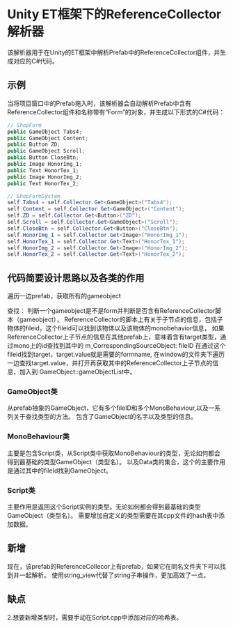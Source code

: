 # Unity ET框架下的ReferenceCollector解析器

该解析器用于在Unity的ET框架中解析Prefab中的ReferenceCollector组件，并生成对应的C#代码。

## 示例


当将项目窗口中的Prefab拖入时，该解析器会自动解析Prefab中含有ReferenceCollector组件和名称带有“Form”的对象，并生成以下形式的C#代码：

```csharp
// ShopForm
public GameObject Tabs4;
public GameObject Content;
public Button ZD;
public GameObject Scroll;
public Button CloseBtn;
public Image HonorImg_1;
public Text HonorTex_1;
public Image HonorImg_2;
public Text HonorTex_2;

// ShopFormSystem
self.Tabs4 = self.Collector.Get<GameObject>("Tabs4");
self.Content = self.Collector.Get<GameObject>("Content");
self.ZD = self.Collector.Get<Button>("ZD");
self.Scroll = self.Collector.Get<GameObject>("Scroll");
self.CloseBtn = self.Collector.Get<Button>("CloseBtn");
self.HonorImg_1 = self.Collector.Get<Image>("HonorImg_1");
self.HonorTex_1 = self.Collector.Get<Text>("HonorTex_1");
self.HonorImg_2 = self.Collector.Get<Image>("HonorImg_2");
self.HonorTex_2 = self.Collector.Get<Text>("HonorTex_2");
```

## 代码简要设计思路以及各类的作用
遍历一边prefab，获取所有的gameobject

查找：
判断一个gameobject是不是form并判断是否含有ReferenceCollector脚本（gameobject），
ReferenceCollector的脚本上有关于子节点的信息，包括子物体的fileid，这个fileid可以找到该物体以及该物体的monobehavior信息，
如果ReferenceCollector上子节点的信息在其他prefab上，意味着含有target类型，通过mono上的id查找到其中的
m_CorrespondingSourceObject: fileID 在通过这个fileid找到target，target.value就是需要的formname,
在window的文件夹下遍历一边查找target.value，并打开再获取其中的ReferenceCollector上子节点的信息，加入到
GameObject::gameObjectList中。

### GameObject类
从prefab抽象的GameObject，它有多个fileID和多个MonoBehaviour,以及一系列关于查找类型的方法。
包含了GameObject的名字以及类型的信息。
### MonoBehaviour类
主要是包含Script类，从Script类中获取MonoBehaviour的类型，无论如何都会得到最基础的类型GameObject（类型名）。
以及Data类的集合，这个的主要作用是通过其中的fileId找到GameObject。
### Script类
主要作用是返回这个Script实例的类型。无论如何都会得到最基础的类型GameObject（类型名）。
需要增加自定义的类型需要在其cpp文件的hash表中添加数据。

## 新增
现在，该prefab的ReferenceCollecor上有prefab，如果它在同名文件夹下可以找到并一起解析。
使用string_view代替了string子串操作，更加高效了一点。

## 缺点
2.想要新增类型时，需要手动在Script.cpp中添加对应的哈希表。
